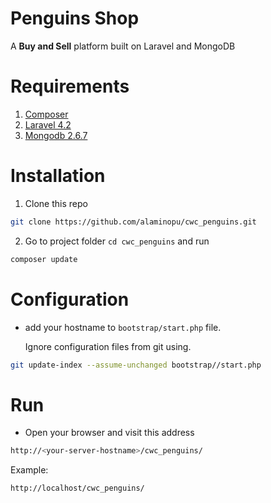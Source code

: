 # Penguins Shop

A **Buy and Sell** platform built on Laravel and MongoDB

# Requirements
1. [Composer](https://getcomposer.org/doc/00-intro.md#globally)
2. [Laravel 4.2](http://laravel.com/docs/4.2)
3. [Mongodb 2.6.7](https://www.mongodb.org/downloads)



# Installation
1. Clone this repo
```bash
git clone https://github.com/alaminopu/cwc_penguins.git
```
2. Go to project folder `cd cwc_penguins` and run
```bash
composer update
```



# Configuration

+ add your hostname to `bootstrap/start.php` file.

  Ignore configuration files from git using.
```bash
git update-index --assume-unchanged bootstrap//start.php
```


# Run
+ Open your browser and visit this address

```bash
http://<your-server-hostname>/cwc_penguins/
```
Example: 

```bash
http://localhost/cwc_penguins/
```
